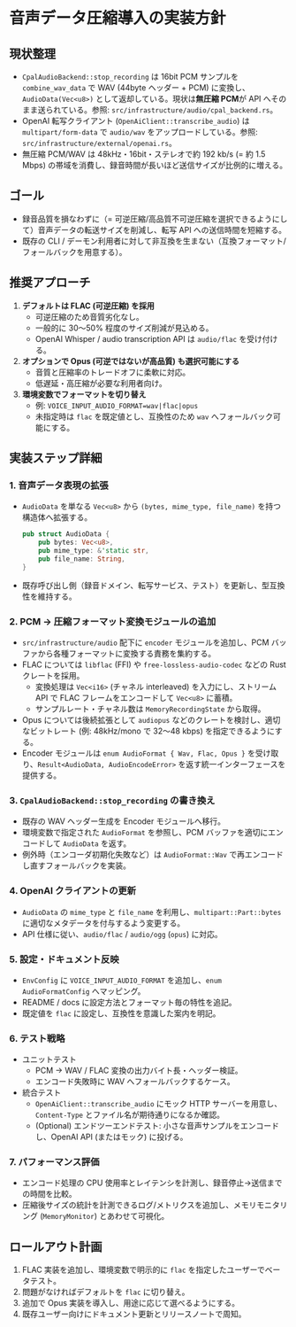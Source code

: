 # 音声データ圧縮導入の実装方針

## 現状整理
- `CpalAudioBackend::stop_recording` は 16bit PCM サンプルを `combine_wav_data` で WAV (44byte ヘッダー + PCM) に変換し、`AudioData(Vec<u8>)` として返却している。現状は**無圧縮 PCM**が API へそのまま送られている。参照: `src/infrastructure/audio/cpal_backend.rs`。
- OpenAI 転写クライアント (`OpenAiClient::transcribe_audio`) は `multipart/form-data` で `audio/wav` をアップロードしている。参照: `src/infrastructure/external/openai.rs`。
- 無圧縮 PCM/WAV は 48kHz・16bit・ステレオで約 192 kb/s (= 約 1.5 Mbps) の帯域を消費し、録音時間が長いほど送信サイズが比例的に増える。

## ゴール
- 録音品質を損なわずに（= 可逆圧縮/高品質不可逆圧縮を選択できるようにして）音声データの転送サイズを削減し、転写 API への送信時間を短縮する。
- 既存の CLI / デーモン利用者に対して非互換を生まない（互換フォーマット/フォールバックを用意する）。

## 推奨アプローチ
1. **デフォルトは FLAC (可逆圧縮) を採用**
   - 可逆圧縮のため音質劣化なし。
   - 一般的に 30〜50% 程度のサイズ削減が見込める。
   - OpenAI Whisper / audio transcription API は `audio/flac` を受け付ける。
2. **オプションで Opus (可逆ではないが高品質) も選択可能にする**
   - 音質と圧縮率のトレードオフに柔軟に対応。
   - 低遅延・高圧縮が必要な利用者向け。
3. **環境変数でフォーマットを切り替え**
   - 例: `VOICE_INPUT_AUDIO_FORMAT=wav|flac|opus`
   - 未指定時は `flac` を既定値とし、互換性のため `wav` へフォールバック可能にする。

## 実装ステップ詳細

### 1. 音声データ表現の拡張
- `AudioData` を単なる `Vec<u8>` から `(bytes, mime_type, file_name)` を持つ構造体へ拡張する。
  ```rust
  pub struct AudioData {
      pub bytes: Vec<u8>,
      pub mime_type: &'static str,
      pub file_name: String,
  }
  ```
- 既存呼び出し側（録音ドメイン、転写サービス、テスト）を更新し、型互換性を維持する。

### 2. PCM → 圧縮フォーマット変換モジュールの追加
- `src/infrastructure/audio` 配下に `encoder` モジュールを追加し、PCM バッファから各種フォーマットに変換する責務を集約する。
- FLAC については `libflac` (FFI) や `free-lossless-audio-codec` などの Rust クレートを採用。
  - 変換処理は `Vec<i16>` (チャネル interleaved) を入力にし、ストリーム API で FLAC フレームをエンコードして `Vec<u8>` に蓄積。
  - サンプルレート・チャネル数は `MemoryRecordingState` から取得。
- Opus については後続拡張として `audiopus` などのクレートを検討し、適切なビットレート (例: 48kHz/mono で 32〜48 kbps) を指定できるようにする。
- Encoder モジュールは `enum AudioFormat { Wav, Flac, Opus }` を受け取り、`Result<AudioData, AudioEncodeError>` を返す統一インターフェースを提供する。

### 3. `CpalAudioBackend::stop_recording` の書き換え
- 既存の WAV ヘッダー生成を Encoder モジュールへ移行。
- 環境変数で指定された `AudioFormat` を参照し、PCM バッファを適切にエンコードして `AudioData` を返す。
- 例外時（エンコーダ初期化失敗など）は `AudioFormat::Wav` で再エンコードし直すフォールバックを実装。

### 4. OpenAI クライアントの更新
- `AudioData` の `mime_type` と `file_name` を利用し、`multipart::Part::bytes` に適切なメタデータを付与するよう変更する。
- API 仕様に従い、`audio/flac` / `audio/ogg` (`opus`) に対応。

### 5. 設定・ドキュメント反映
- `EnvConfig` に `VOICE_INPUT_AUDIO_FORMAT` を追加し、`enum AudioFormatConfig` へマッピング。
- README / docs に設定方法とフォーマット毎の特性を追記。
- 既定値を `flac` に設定し、互換性を意識した案内を明記。

### 6. テスト戦略
- ユニットテスト
  - PCM → WAV / FLAC 変換の出力バイト長・ヘッダー検証。
  - エンコード失敗時に WAV へフォールバックするケース。
- 統合テスト
  - `OpenAiClient::transcribe_audio` にモック HTTP サーバーを用意し、`Content-Type` とファイル名が期待通りになるか確認。
  - (Optional) エンドツーエンドテスト: 小さな音声サンプルをエンコードし、OpenAI API (またはモック) に投げる。

### 7. パフォーマンス評価
- エンコード処理の CPU 使用率とレイテンシを計測し、録音停止→送信までの時間を比較。
- 圧縮後サイズの統計を計測できるログ/メトリクスを追加し、メモリモニタリング (`MemoryMonitor`) とあわせて可視化。

## ロールアウト計画
1. FLAC 実装を追加し、環境変数で明示的に `flac` を指定したユーザーでベータテスト。
2. 問題がなければデフォルトを `flac` に切り替え。
3. 追加で Opus 実装を導入し、用途に応じて選べるようにする。
4. 既存ユーザー向けにドキュメント更新とリリースノートで周知。
